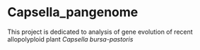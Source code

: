 # Capsella_pangenome

This project is dedicated to analysis of gene evolution of recent allopolyploid plant _Capsella bursa-pastoris_

